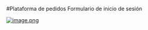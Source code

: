 #Plataforma de pedidos
Formulario de inicio de sesión

[![image.png](https://i.postimg.cc/bw6GhVwM/image.png)](https://postimg.cc/gxZcyDRq)
